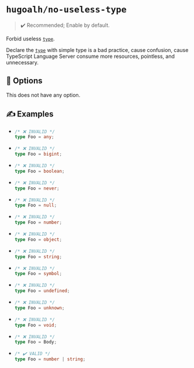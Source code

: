 # `hugoalh/no-useless-type`

> ✔️ Recommended; Enable by default.

Forbid useless [`type`][typescript-typealias].

Declare the [`type`][typescript-typealias] with simple type is a bad practice, cause confusion, cause TypeScript Language Server consume more resources, pointless, and unnecessary.

## 🔧 Options

This does not have any option.

## ✍️ Examples

- ```ts
  /* ❌ INVALID */
  type Foo = any;
  ```
- ```ts
  /* ❌ INVALID */
  type Foo = bigint;
  ```
- ```ts
  /* ❌ INVALID */
  type Foo = boolean;
  ```
- ```ts
  /* ❌ INVALID */
  type Foo = never;
  ```
- ```ts
  /* ❌ INVALID */
  type Foo = null;
  ```
- ```ts
  /* ❌ INVALID */
  type Foo = number;
  ```
- ```ts
  /* ❌ INVALID */
  type Foo = object;
  ```
- ```ts
  /* ❌ INVALID */
  type Foo = string;
  ```
- ```ts
  /* ❌ INVALID */
  type Foo = symbol;
  ```
- ```ts
  /* ❌ INVALID */
  type Foo = undefined;
  ```
- ```ts
  /* ❌ INVALID */
  type Foo = unknown;
  ```
- ```ts
  /* ❌ INVALID */
  type Foo = void;
  ```
- ```ts
  /* ❌ INVALID */
  type Foo = Body;
  ```
- ```ts
  /* ✔️ VALID */
  type Foo = number | string;
  ```

[typescript-typealias]: https://www.typescriptlang.org/docs/handbook/2/everyday-types.html#type-aliases
